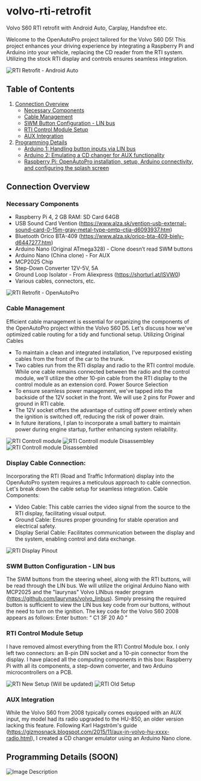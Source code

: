 # volvo-rti-retrofit
Volvo S60 RTI retrofit with Android Auto, Carplay, Handsfree etc.

Welcome to the OpenAutoPro project tailored for the Volvo S60 D5! This project enhances your driving experience by integrating a Raspberry Pi and Arduino into your vehicle, replacing the CD reader from the RTI system. Utilizing the stock RTI display and controls ensures seamless integration.

![RTI Retrofit - Android Auto]([image_url](https://github.com/samelyuk/volvo-rti-retrofit/blob/main/doc/INT2.jpg))

## Table of Contents
1. [Connection Overview](#connection-overview)
   - [Necessary Components](#necessary-components)
   - [Cable Management](#cable-management)
   - [SWM Button Configuration - LIN bus](#swm-button-configuration---lin-bus)
   - [RTI Control Module Setup](#rti-control-module-setup)
   - [AUX Integration](#aux-integration)
2. [Programming Details](#programming-details)
   - [Arduino 1: Handling button inputs via LIN bus](#arduino-1-handling-button-inputs-via-lin-bus-controlling-the-rti-display)
   - [Arduino 2: Emulating a CD changer for AUX functionality](#arduino-2-emulating-a-cd-changer-for-aux-functionality)
   - [Raspberry Pi: OpenAutoPro installation, setup, Arduino connectivity, and configuring the splash screen](#raspberry-pi-openautopro-installation-setup-arduino-connectivity-and-configuring-the-splash-screen)

## Connection Overview

### Necessary Components
- Raspberry Pi 4, 2 GB RAM: SD Card 64GB
- USB Sound Card Vention (https://www.alza.sk/vention-usb-external-sound-card-0-15m-gray-metal-type-omtp-ctia-d6093937.htm)
- Bluetooth Orico BTA-409 (https://www.alza.sk/orico-bta-409-biely-d6447277.htm)
- Arduino Nano (Original ATmega328) - Clone doesn’t read SWM buttons
- Arduino Nano (China clone) - For AUX
- MCP2025 Chip
- Step-Down Converter 12V-5V, 5A
- Ground Loop Isolator - From Aliexpress (https://shorturl.at/lSVW0)
- Various cables, connectors, etc.

![RTI Retrofit - OpenAutoPro]([image_url](https://github.com/samelyuk/volvo-rti-retrofit/blob/main/doc/INT2.jpg))

### Cable Management
Efficient cable management is essential for organizing the components of the OpenAutoPro project within the Volvo S60 D5. Let's discuss how we've optimized cable routing for a tidy and functional setup.
Utilizing Original Cables
- To maintain a clean and integrated installation, I've repurposed existing cables from the front of the car to the trunk.
- Two cables run from the RTI display and radio to the RTI control module. While one cable remains connected between the radio and the control module, we'll utilize the other 10-pin cable from the RTI display to the control module as an extension cord.
Power Source Selection
- To ensure seamless power management, we've tapped into the backside of the 12V socket in the front. We will use 2 pins for Power and ground in RTI cable.
- The 12V socket offers the advantage of cutting off power entirely when the ignition is switched off, reducing the risk of power drain.
- In future iterations, I plan to incorporate a small battery to maintain power during engine startup, further enhancing system reliability.

![RTI Controll module]([image_url](https://github.com/samelyuk/volvo-rti-retrofit/blob/main/doc/RTI-box1.jpg))
![RTI Controll module Disassembley]([image_url](https://github.com/samelyuk/volvo-rti-retrofit/blob/main/doc/RTI-box2.jpg))
![RTI Controll module Disassembled]([image_url](https://github.com/samelyuk/volvo-rti-retrofit/blob/main/doc/RTI-box3.jpg))

### Display Cable Connection:
Incorporating the RTI (Road and Traffic Information) display into the OpenAutoPro system requires a meticulous approach to cable connection. Let's break down the cable setup for seamless integration.
Cable Components:
- Video Cable: This cable carries the video signal from the source to the RTI display, facilitating visual output.
- Ground Cable: Ensures proper grounding for stable operation and electrical safety.
- Display Serial Cable: Facilitates communication between the display and the system, enabling control and data exchange.

![RTI Display Pinout]([image_url](https://github.com/samelyuk/volvo-rti-retrofit/blob/main/doc/rti-disp.png))

### SWM Button Configuration - LIN bus
The SWM buttons from the steering wheel, along with the RTI buttons, will be read through the LIN bus. We will utilize the original Arduino Nano with MCP2025 and the "laurynas" Volvo LINbus reader program (https://github.com/laurynas/volvo_linbus). Simply pressing the required button is sufficient to view the LIN bus key code from our buttons, without the need to turn on the ignition. The key code for the Volvo S60 2008 appears as follows: Enter button: “ C1 3F 20 A0 ”

### RTI Control Module Setup
I have removed almost everything from the RTI Control Module box. I only left two connectors: an 8-pin DIN socket and a 10-pin connector from the display. I have placed all the computing components in this box: Raspberry Pi with all its components, a step-down converter, and two Arduino microcontrollers on a PCB.

![RTI New Setup (Will be updated)]([image_url](https://github.com/samelyuk/volvo-rti-retrofit/blob/main/doc/RTI-now.jpg))
![RTI Old Setup]([image_url](https://github.com/samelyuk/volvo-rti-retrofit/blob/main/doc/RTI-old.jpg))

### AUX Integration
While the Volvo S60 from 2008 typically comes equipped with an AUX input, my model had its radio upgraded to the HU-850, an older version lacking this feature. Following Karl Hagström's guide (https://gizmosnack.blogspot.com/2015/11/aux-in-volvo-hu-xxxx-radio.html), I created a CD changer emulator using an Arduino Nano clone.

## Programming Details (SOON)

![Image Description]([image_url](https://github.com/samelyuk/volvo-rti-retrofit/blob/main/doc/S60.jpg))
